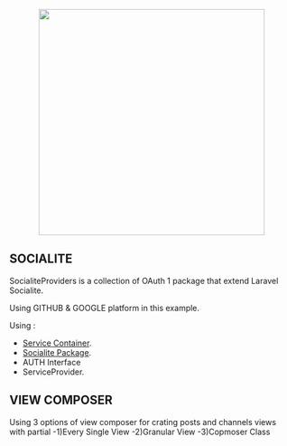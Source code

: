 <p align="center"><img src="https://madewithnetworkfra.fra1.digitaloceanspaces.com/spatie-space-production/1553/socialite.jpg" width="400"></p>


## SOCIALITE 
SocialiteProviders is a collection of OAuth 1 package that extend Laravel Socialite.

Using GITHUB & GOOGLE platform in this example.

Using :
- [Service Container](https://laravel.com/docs/8.x/container).
- [Socialite Package](https://laravel.com/docs/8.x/socialite).
- AUTH Interface 
- ServiceProvider.


## VIEW COMPOSER

Using 3 options of view composer for crating posts and channels views with partial
-1)Every Single View
-2)Granular View
-3)Copmoser Class
